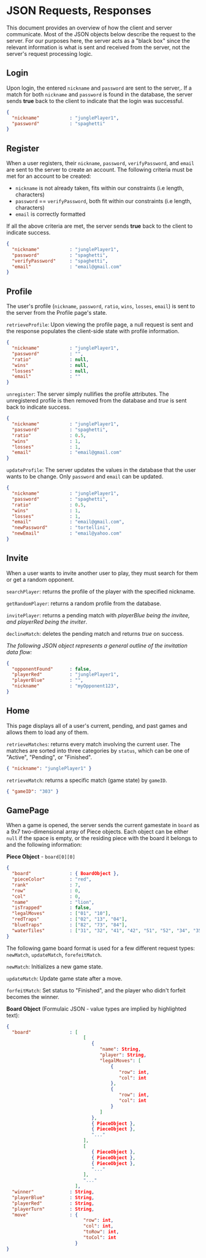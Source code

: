 # JSON Requests, Responses

This document provides an overview of how the client and server communicate. Most of the JSON objects below describe the request to the server. For our purposes here, the server acts as a "black box" since the relevant information is what is sent and received from the server, not the server's request processing logic.

## Login
Upon login, the entered `nickname` and `password` are sent to the server,. If a match for both `nickname` and `password` is found in the database, the server sends **true** back to the client to indicate that the login was successful.

```json
{
  "nickname"           : "junglePlayer1",
  "password"           : "spaghetti"
}
```

## Register
When a user registers, their `nickname`, `password`, `verifyPassword`, and `email` are sent to the server to create an account. The following criteria must be met for an account to be created:
- `nickname` is not already taken, fits within our constraints (i.e length, characters)
- `password` == `verifyPassword`, both fit within our constraints (i.e length, characters)
- `email` is correctly formatted

If all the above criteria are met, the server sends **true** back to the client to indicate success.
```json
{
  "nickname"           : "junglePlayer1",
  "password"           : "spaghetti",
  "verifyPassword"     : "spaghetti",
  "email"              : "email@gmail.com"
}
```

## Profile
The user's profile (`nickname`, `password`, `ratio`, `wins`, `losses`, `email`) is sent to the server from the Profile page's state.

`retrieveProfile`: Upon viewing the profile page, a null request is sent and the response populates the client-side state with profile information.

```json
{
  "nickname"           : "junglePlayer1",
  "password"           : "",
  "ratio"              : null,
  "wins"               : null,
  "losses"             : null,
  "email"              : ""
}
```

`unregister`: The server simply nullifies the profile attributes. The unregistered profile is then removed from the database and *true* is sent back to indicate success.

```json
{
  "nickname"           : "junglePlayer1",
  "password"           : "spaghetti",
  "ratio"              : 0.5,
  "wins"               : 1,
  "losses"             : 1,
  "email"              : "email@gmail.com"
}
```

`updateProfile`: The server updates the values in the database that the user wants to be change. Only `password` and `email` can be updated.

```json
{
  "nickname"           : "junglePlayer1",
  "password"           : "spaghetti",
  "ratio"              : 0.5,
  "wins"               : 1,
  "losses"             : 1,
  "email"              : "email@gmail.com",
  "newPassword"        : "tortellini",
  "newEmail"           : "email@yahoo.com"
}
```

## Invite
When a user wants to invite another user to play, they must search for them or get a random opponent.

`searchPlayer`: returns the profile of the player with the specified nickname.

`getRandomPlayer`: returns a random profile from the database.

`invitePlayer`: returns a pending match with *playerBlue being the invitee, and playerRed being the inviter*.

`declineMatch`: deletes the pending match and returns *true* on success.

*The following JSON object represents a general outline of the invitation data flow:*

```json
{
  "opponentFound"      : false,
  "playerRed"          : "junglePlayer1",
  "playerBlue"         : "",
  "nickname"           : "myOpponent123",
}
```

## Home
This page displays all of a user's current, pending, and past games and allows them to load any of them.

`retrieveMatches`: returns every match involving the current user. The matches are sorted into three categories by `status`, which can be one of "Active", "Pending", or "Finished".

```json
{ "nickname": "junglePlayer1" }
```

`retrieveMatch`: returns a specific match (game state) by `gameID`.

```json
{ "gameID": "303" }
```

## GamePage
When a game is opened, the server sends the current gamestate in `board` as a 9x7 two-dimensional array of Piece objects. Each object can be either `null` if the space is empty, or the residing piece with the board it belongs to and the following information:

**Piece Object** - `board[0][0]`
```json
{
  "board"              : { BoardObject },
  "pieceColor"         : "red",
  "rank"               : 7,
  "row"                : 0,
  "col"                : 0,
  "name"               : "lion",
  "isTrapped"          : false,
  "legalMoves"         : ["01", "10"],
  "redTraps"           : ["02", "13", "04"],
  "blueTraps"          : ["82", "73", "84"],
  "waterTiles"         : ["31", "32", "41", "42", "51", "52", "34", "35", "44", "45", "54", "55"]
}
```

The following game board format is used for a few different request types: `newMatch`, `updateMatch`, `forefeitMatch`.

`newMatch`: Initializes a new game state.

`updateMatch`: Update game state after a move.

`forfeitMatch`: Set status to "Finished", and the player who didn't forfeit becomes the winner.

**Board Object** (Formulaic JSON - value types are implied by highlighted text):

```json
{
  "board"              : [
                            [
                               {
                                  "name": String,
                                  "player": String,
                                  "legalMoves": [
                                      {
                                         "row": int,
                                         "col": int
                                      },
                                      {
                                         "row": int,
                                         "col": int
                                      }
                                  ]
                               },
                               { PieceObject },
                               { PieceObject },
                               "..."
                            ],
                            [
                               { PieceObject },
                               { PieceObject },
                               { PieceObject },
                               "..."
                            ],
                            "..."
                         ],
  "winner"             : String,
  "playerBlue"         : String,
  "playerRed"          : String,
  "playerTurn"         : String,
  "move"               : {
                            "row": int,
                            "col": int,
                            "toRow": int,
                            "toCol": int
                         }
}
```


